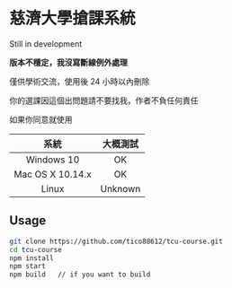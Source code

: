 # 慈濟大學搶課系統

Still in development

**版本不穩定，我沒寫斷線例外處理**

僅供學術交流，使用後 24 小時以內刪除

你的選課因這個出問題請不要找我，作者不負任何責任

如果你同意就使用

系統 | 大概測試
:----: | :----:
Windows 10 | OK
Mac OS X 10.14.x | OK
Linux | Unknown

## Usage

```bash
git clone https://github.com/tico88612/tcu-course.git
cd tcu-course
npm install
npm start
npm build   // if you want to build
```